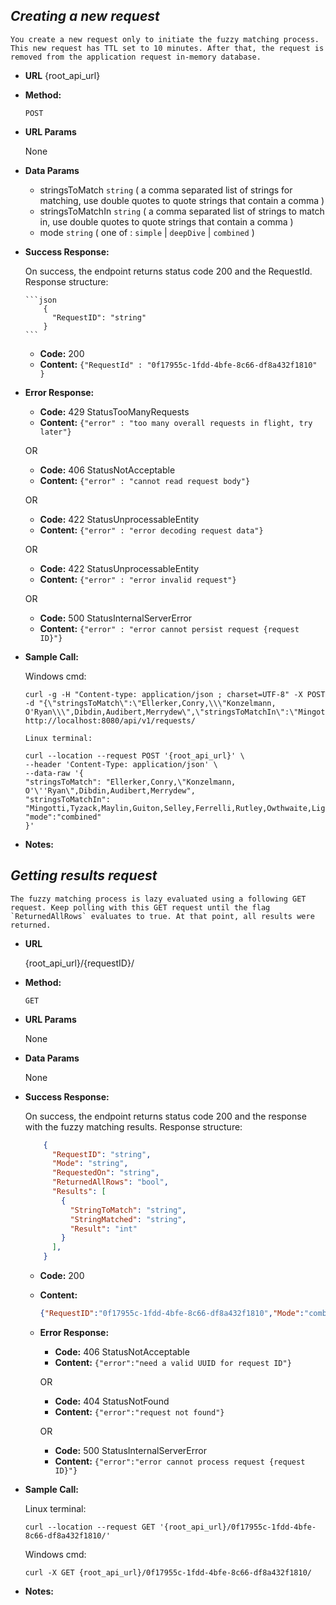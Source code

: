 ***Creating a new request***
----
    You create a new request only to initiate the fuzzy matching process. This new request has TTL set to 10 minutes. After that, the request is removed from the application request in-memory database.

* **URL** 
    {root_api_url}

* **Method:**
  
    `POST`
  
*  **URL Params**

     None

* **Data Params**

    * stringsToMatch `string` ( a comma separated list of strings for matching, use double quotes to quote strings that contain a comma )
    * stringsToMatchIn `string` ( a comma separated list of strings to match in, use double quotes to quote strings that contain a comma )
    * mode `string` ( one of : `simple` | `deepDive` | `combined` )

* **Success Response:**
  
    On success, the endpoint returns status code 200 and the RequestId.
    Response structure:

      ```json
          {
            "RequestID": "string"
          }
      ```

    * **Code:** 200
    * **Content:** `{"RequestId" : "0f17955c-1fdd-4bfe-8c66-df8a432f1810" }`

* **Error Response:**

    * **Code:** 429 StatusTooManyRequests
    * **Content:** `{"error" : "too many overall requests in flight, try later"}`

    OR

    * **Code:** 406 StatusNotAcceptable
    * **Content:**  `{"error" : "cannot read request body"}`

    OR

    * **Code:** 422 StatusUnprocessableEntity
    * **Content:** `{"error" : "error decoding request data"}`
  
    OR

    * **Code:** 422 StatusUnprocessableEntity
    * **Content:** `{"error" : "error invalid request"}`

    OR

    * **Code:** 500 StatusInternalServerError
    * **Content:** `{"error" : "error cannot persist request {request ID}"}`

* **Sample Call:**

  	Windows cmd:

    ```Shell
    curl -g -H "Content-type: application/json ; charset=UTF-8" -X POST -d "{\"stringsToMatch\":\"Ellerker,Conry,\\\"Konzelmann, O'Ryan\\\",Dibdin,Audibert,Merrydew\",\"stringsToMatchIn\":\"Mingotti,Tyzack,Maylin,Guiton,Selley,Ferrelli,Rutley,Owthwaite,Liggett\",\"mode\":\"combined\"}" http://localhost:8080/api/v1/requests/
    ```

	  Linux terminal:

    ```Shell
    curl --location --request POST '{root_api_url}' \
    --header 'Content-Type: application/json' \
    --data-raw '{
    "stringsToMatch": "Ellerker,Conry,\"Konzelmann, O'\''Ryan\",Dibdin,Audibert,Merrydew",
    "stringsToMatchIn": "Mingotti,Tyzack,Maylin,Guiton,Selley,Ferrelli,Rutley,Owthwaite,Liggett",
    "mode":"combined"
    }'
    ```

* **Notes:**


***Getting results request***
----
    The fuzzy matching process is lazy evaluated using a following GET request. Keep polling with this GET request until the flag `ReturnedAllRows` evaluates to true. At that point, all results were returned.

* **URL**

    {root_api_url}/{requestID}/

* **Method:**
  
    `GET`
  
*  **URL Params**

    None

* **Data Params**

    None

* **Success Response:**

    On success, the endpoint returns status code 200 and the response with the fuzzy matching results.
    Response structure:

    ```json
        {
          "RequestID": "string",
          "Mode": "string",
          "RequestedOn": "string",
          "ReturnedAllRows": "bool",
          "Results": [
            {
              "StringToMatch": "string",
              "StringMatched": "string",
              "Result": "int"
            }
          ],
        }
    ```

    * **Code:** 200
    * **Content:** 
      ```json
      {"RequestID":"0f17955c-1fdd-4bfe-8c66-df8a432f1810","Mode":"combined","RequestedOn":"2021-03-18T22:39:02","ReturnedAllRows":true,"Results":[{"StringToMatch":"Ellerker","StringMatched":"Selley","Result":57},{"StringToMatch":"Conry","StringMatched":"Guiton","Result":36},{"StringToMatch":"\\Konzelmann, O'Ryan\\","StringMatched":"Tyzack","Result":40},{"StringToMatch":"Dibdin","StringMatched":"Maylin","Result":33},{"StringToMatch":"Audibert","StringMatched":"Guiton","Result":42},{"StringToMatch":"Merrydew","StringMatched":"Ferrelli","Result":50}]}
      ```
 
  * **Error Response:**

    * **Code:** 406 StatusNotAcceptable
    * **Content:** `{"error":"need a valid UUID for request ID"}`

    OR

    * **Code:** 404 StatusNotFound
    * **Content:** `{"error":"request not found"}`

    OR

    * **Code:** 500 StatusInternalServerError
    * **Content:** `{"error":"error cannot process request {request ID}"}`

* **Sample Call:**

    Linux terminal:
    ```Shell
    curl --location --request GET '{root_api_url}/0f17955c-1fdd-4bfe-8c66-df8a432f1810/'
    ```

    Windows cmd:
    ```Shell
    curl -X GET {root_api_url}/0f17955c-1fdd-4bfe-8c66-df8a432f1810/
    ```

* **Notes:**
